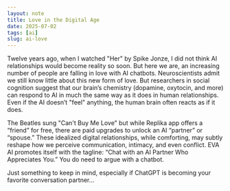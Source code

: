 ```yaml
---
layout: note
title: Love in the Digital Age
date: 2025-07-02
tags: [ai]
slug: ai-love
---
```

Twelve years ago, when I watched "Her" by Spike Jonze, I did not think AI relationships would become reality so soon. But here we are, an increasing number of people are falling in love with AI chatbots. Neuroscientists admit we still know little about this new form of love. But researchers in social cognition suggest that our brain’s chemistry (dopamine, oxytocin, and more) can respond to AI in much the same way as it does in human relationships. Even if the AI doesn’t "feel" anything, the human brain often reacts as if it does. 

The Beatles sung "Can't Buy Me Love" but while Replika app offers a “friend” for free, there are paid upgrades to unlock an AI “partner” or “spouse.” These idealized digital relationships, while comforting, may subtly reshape how we perceive communication, intimacy, and even conflict. EVA AI promotes itself with the tagline: “Chat with an AI Partner Who Appreciates You.” You do need to argue with a chatbot.

Just something to keep in mind, especially if ChatGPT is becoming your favorite conversation partner...
